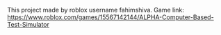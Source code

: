 This project made by roblox username fahimshiva.
Game link: https://www.roblox.com/games/15567142144/ALPHA-Computer-Based-Test-Simulator
